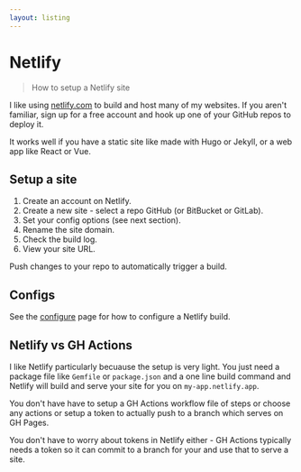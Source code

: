 ```yaml
---
layout: listing
---
```

# Netlify
> How to setup a Netlify site

I like using [netlify.com](https://netlify.com) to build and host many of my websites. If you aren't familiar, sign up for a free account and hook up one of your GitHub repos to deploy it.

It works well if you have a static site like made with Hugo or Jekyll, or a web app like React or Vue.

## Setup a site

1. Create an account on Netlify.
2. Create a new site - select a repo GitHub (or BitBucket or GitLab).
3. Set your config options (see next section).
4. Rename the site domain.
5. Check the build log.
6. View your site URL.

Push changes to your repo to automatically trigger a build.


## Configs

See the [configure](configure.md) page for how to configure a Netlify build.


## Netlify vs GH Actions

I like Netlify particularly becuause the setup is very light. You just need a package file like `Gemfile` or `package.json` and a one line build command and Netlify will build and serve your site for you on `my-app.netlify.app`. 

You don't have have to setup a GH Actions workflow file of steps or choose any actions or setup a token to actually push to a branch which serves on GH Pages.

You don't have to worry about tokens in Netlify either - GH Actions typically needs a token so it can commit to a branch for your and use that to serve a site.
